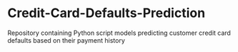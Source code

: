 # Credit-Card-Defaults-Prediction
Repository containing Python script models predicting customer credit card defaults based on their payment history  
